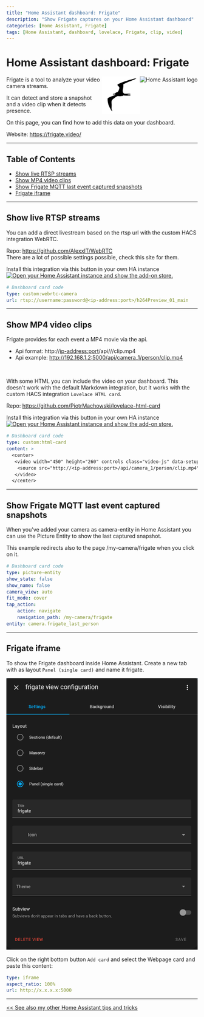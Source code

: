 ```yaml
---
title: "Home Assistant dashboard: Frigate"
description: "Show Frigate captures on your Home Assistant dashboard"
categories: [Home Assistant, Frigate]
tags: [Home Assistant, dashboard, lovelace, Frigate, clip, video]
---
```


# Home Assistant dashboard: Frigate

<a href="index"><img src="images/home_assistant_logo.png" style="float: right;" alt="Home Assistant logo" height="100px"></a>
<a href="index"><img src="/images/frigate_logo.svg" style="float: right;" alt="Home Assistant logo" height="100px"></a>
Frigate is a tool to analyze your video camera streams.

It can detect and store a snapshot and a video clip when it detects presence.

On this page, you can find how to add this data on your dashboard.

Website: https://frigate.video/

---
## Table of Contents
<!-- TOC -->
  * [Show live RTSP streams](#show-live-rtsp-streams)
  * [Show MP4 video clips](#show-mp4-video-clips)
  * [Show Frigate MQTT last event captured snapshots](#show-frigate-mqtt-last-event-captured-snapshots)
  * [Frigate iframe](#frigate-iframe)
<!-- TOC -->

---

## Show live RTSP streams

You can add a direct livestream based on the rtsp url with the custom HACS integration WebRTC.

Repo: https://github.com/AlexxIT/WebRTC \
There are a lot of possible settings possible, check this site for them.

Install this integration via this button in your own HA instance
[![Open your Home Assistant instance and show the add-on store.](https://my.home-assistant.io/badges/hacs_repository.svg)](https://my.home-assistant.io/redirect/hacs_repository/?owner=AlexxIT&repository=WebRTC&category=integration)

```yaml
# Dashboard card code
type: custom:webrtc-camera
url: rtsp://username:password@<ip-address:port>/h264Preview_01_main
```

---
## Show MP4 video clips

Frigate provides for each event a MP4 movie via the api.
* Api format: http://<ip-address:port>/api/<camera-name>/<detection-object>/clip.mp4
* Api example: http://192.168.1.2:5000/api/camera_1/person/clip.mp4

&nbsp;

With some HTML you can include the video on your dashboard. 
This doesn't work with the default Markdown integration, but it works with the custom HACS integration `Lovelace HTML card`.

Repo: https://github.com/PiotrMachowski/lovelace-html-card

Install this integration via this button in your own HA instance
[![Open your Home Assistant instance and show the add-on store.](https://my.home-assistant.io/badges/hacs_repository.svg)](https://my.home-assistant.io/redirect/hacs_repository/?owner=PiotrMachowski&repository=lovelace-html-card&category=integration)

```yaml
# Dashboard card code
type: custom:html-card
content: >
  <center>
   <video width="450" height="260" controls class="video-js" data-setup="{}"> 
    <source src="http://<ip-address:port>/api/camera_1/person/clip.mp4" type="video/mp4">
   </video>
  </center>
```

---
## Show Frigate MQTT last event captured snapshots

When you've added your camera as camera-entity in Home Assistant you can use the Picture Entity to show the last captured snapshot.

This example redirects also to the page /my-camera/frigate when you click on it.

```yaml
# Dashboard card code
type: picture-entity
show_state: false
show_name: false
camera_view: auto
fit_mode: cover
tap_action:
    action: navigate
    navigation_path: /my-camera/frigate
entity: camera.frigate_last_person
```

---
## Frigate iframe

To show the Frigate dashboard inside Home Assistant.
Create a new tab with as layout `Panel (single card)` and name it frigate.

<a href="images_frigate/frigate_iframe_settings.png">
<img src="images_frigate/frigate_iframe_settings.png" alt="frigate HA tab setting" />
</a>

Click on the right bottom button `Add card` and select the Webpage card and paste this content:
```yaml
type: iframe
aspect_ratio: 100%
url: http://x.x.x.x:5000
```

---

[<< See also my other Home Assistant tips and tricks](index)